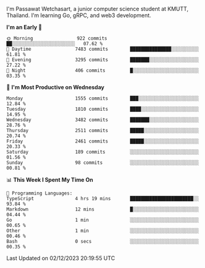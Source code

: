 
I'm Passawat Wetchasart, a junior computer science student at KMUTT, Thailand. I'm learning Go, gRPC, and web3 development.



<!--START_SECTION:waka-->
**I'm an Early 🐤** 

```text
🌞 Morning                922 commits         ██░░░░░░░░░░░░░░░░░░░░░░░   07.62 % 
🌆 Daytime                7483 commits        ███████████████░░░░░░░░░░   61.81 % 
🌃 Evening                3295 commits        ███████░░░░░░░░░░░░░░░░░░   27.22 % 
🌙 Night                  406 commits         █░░░░░░░░░░░░░░░░░░░░░░░░   03.35 % 
```
📅 **I'm Most Productive on Wednesday** 

```text
Monday                   1555 commits        ███░░░░░░░░░░░░░░░░░░░░░░   12.84 % 
Tuesday                  1810 commits        ████░░░░░░░░░░░░░░░░░░░░░   14.95 % 
Wednesday                3482 commits        ███████░░░░░░░░░░░░░░░░░░   28.76 % 
Thursday                 2511 commits        █████░░░░░░░░░░░░░░░░░░░░   20.74 % 
Friday                   2461 commits        █████░░░░░░░░░░░░░░░░░░░░   20.33 % 
Saturday                 189 commits         ░░░░░░░░░░░░░░░░░░░░░░░░░   01.56 % 
Sunday                   98 commits          ░░░░░░░░░░░░░░░░░░░░░░░░░   00.81 % 
```


📊 **This Week I Spent My Time On** 

```text
💬 Programming Languages: 
TypeScript               4 hrs 19 mins       ███████████████████████░░   93.84 % 
Markdown                 12 mins             █░░░░░░░░░░░░░░░░░░░░░░░░   04.44 % 
Go                       1 min               ░░░░░░░░░░░░░░░░░░░░░░░░░   00.65 % 
Other                    1 min               ░░░░░░░░░░░░░░░░░░░░░░░░░   00.46 % 
Bash                     0 secs              ░░░░░░░░░░░░░░░░░░░░░░░░░   00.35 % 
```


 Last Updated on 02/12/2023 20:19:55 UTC
<!--END_SECTION:waka-->

<!--
**markpassawat/markpassawat** is a ✨ _special_ ✨ repository because its `README.md` (this file) appears on your GitHub profile.

Here are some ideas to get you started:

- 🔭 I’m currently working on ...
- 🌱 I’m currently learning ...
- 👯 I’m looking to collaborate on ...
- 🤔 I’m looking for help with ...
- 💬 Ask me about ...
- 📫 How to reach me: ...
- 😄 Pronouns: He/Him
- ⚡ Fun fact: ...
-->
